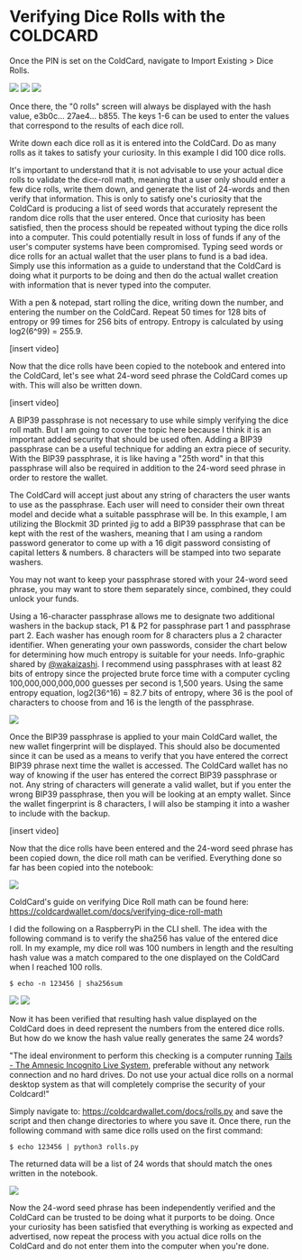 # Verifying Dice Rolls with the COLDCARD
Once the PIN is set on the ColdCard,  navigate to Import Existing > Dice Rolls.

![](assets/IMG_4804.JPG)
![](assets/IMG_4805.JPG)
![](assets/IMG_4806.JPG)

Once there, the "0 rolls" screen will always be displayed with the hash value, e3b0c... 27ae4... b855. The keys 1-6 can be used to enter the values that correspond to the results of each dice roll.

Write down each dice roll as it is entered into the ColdCard. Do as many rolls as it takes to satisfy your curiosity. In this example I did 100 dice rolls. 

It's important to understand that it is not advisable to use your actual dice rolls to validate the dice-roll math, meaning that a user only should enter a few dice rolls, write them down, and generate the list of 24-words and then verify that information. This is only to satisfy one's curiosity that the ColdCard is producing a list of seed words that accurately represent the random dice rolls that the user entered. Once that curiosity has been satisfied, then the process should be repeated without typing the dice rolls into a computer. This could potentially result in loss of funds if any of the user's computer systems have been compromised. Typing seed words or dice rolls for an actual wallet that the user plans to fund is a bad idea. Simply use this information as a guide to understand that the ColdCard is doing what it purports to be doing and then do the actual wallet creation with information that is never typed into the computer. 

With a pen & notepad, start rolling the dice, writing down the number, and entering the number on the ColdCard. Repeat 50 times for 128 bits of entropy or 99 times for 256 bits of entropy. Entropy is calculated by using log2(6^99) = 255.9.

[insert video]

Now that the dice rolls have been copied to the notebook and entered into the ColdCard, let's see what 24-word seed phrase the ColdCard comes up with. This will also be written down.

[insert video]

A BIP39 passphrase is not necessary to use while simply verifying the dice roll math. But I am going to cover the topic here because I think it is an important added security that should be used often. Adding a BIP39 passphrase can be a useful technique for adding an extra piece of security. With the BIP39 passphrase, it is like having a "25th word" in that this passphrase will also be required in addition to the 24-word seed phrase in order to restore the wallet. 

The ColdCard will accept just about any string of characters the user wants to use as the passphrase. Each user will need to consider their own threat model and decide what a suitable passphrase will be. In this example, I am utilizing the Blockmit 3D printed jig to add a BIP39 passphrase that can be kept with the rest of the washers, meaning that I am using a random password generator to come up with a 16 digit password consisting of capital letters & numbers. 8 characters will be stamped into two separate washers.

You may not want to keep your passphrase stored with your 24-word seed phrase, you may want to store them separately since, combined, they could unlock your funds.

Using a 16-character passphrase allows me to designate two additional washers in the backup stack, P1 & P2 for passphrase part 1 and passphrase part 2. Each washer has enough room for 8 characters plus a 2 character identifier. When generating your own passwords, consider the chart below for determining how much entropy is suitable for your needs. Info-graphic shared by [@wakaizashi](https://twitter.com/wakaizashi). I recommend using passphrases with at least 82 bits of entropy since the projected brute force time with a computer cycling 100,000,000,000,000 guesses per second is 1,500 years. Using the same entropy equation, log2(36^16) = 82.7 bits of entropy, where 36 is the pool of characters to choose from and 16 is the length of the passphrase.

![](assets/IMG_4763.JPG)

Once the BIP39 passphrase is applied to your main ColdCard wallet, the new wallet fingerprint will be displayed. This should also be documented since it can be used as a means to verify that you have entered the correct BIP39 phrase next time the wallet is accessed. The ColdCard wallet has no way of knowing if the user has entered the correct BIP39 passphrase or not. Any string of characters will generate a valid wallet, but if you enter the wrong BIP39 passphrase, then you will be looking at an empty wallet. Since the wallet fingerprint is 8 characters, I will also be stamping it into a washer to include with the backup.

[insert video]

Now that the dice rolls have been entered and the 24-word seed phrase has been copied down, the dice roll math can be verified. Everything done so far has been copied into the notebook:

![](assets/IMG_4817.JPG)

ColdCard's guide on verifying Dice Roll math can be found here: https://coldcardwallet.com/docs/verifying-dice-roll-math

I did the following on a RaspberryPi in the CLI shell. The idea with the following command is to verify the sha256 has value of the entered dice roll. In my example, my dice roll was 100 numbers in length and the resulting hash value was a match compared to the one displayed on the ColdCard when I reached 100 rolls. 

`$ echo -n 123456 | sha256sum`

![](assets/DiceRollHash.png)
![](assets/IMG_4812.JPG)

Now it has been verified that resulting hash value displayed on the ColdCard does in deed represent the numbers from the entered dice rolls. But how do we know the hash value really generates the same 24 words?

"The ideal environment to perform this checking is a computer running [Tails - The Amnesic Incognito Live System](https://tails.boum.org/), preferable without any network connection and no hard drives. Do not use your actual dice rolls on a normal desktop system as that will completely comprise the security of your Coldcard!"

Simply navigate to: https://coldcardwallet.com/docs/rolls.py and save the script and then change directories to where you save it. Once there, run the following command with same dice rolls used on the first command:

`$ echo 123456 | python3 rolls.py`

The returned data will be a list of 24 words that should match the ones written in the notebook.

![](assets/DiceRollSeed.png)

Now the 24-word seed phrase has been independently verified and the ColdCard can be trusted to be doing what it purports to be doing. Once your curiosity has been satisfied that everything is working as expected and advertised, now repeat the process with you actual dice rolls on the ColdCard and do not enter them into the computer when you're done.
